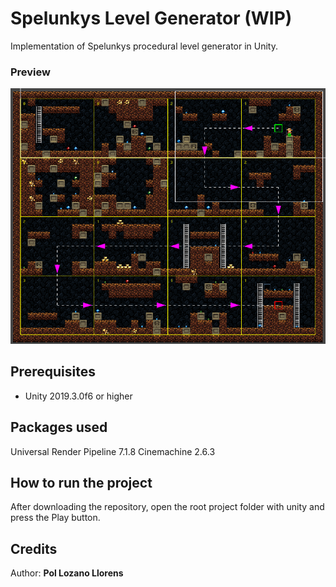 # Spelunkys Level Generator (WIP)
Implementation of Spelunkys procedural level generator in Unity.
### Preview
![Preview](Preview.png)
## Prerequisites
- Unity 2019.3.0f6 or higher
## Packages used
Universal Render Pipeline 7.1.8
Cinemachine 2.6.3
## How to run the project
After downloading the repository, open the root project folder with unity and press the Play button.
## Credits
Author: **Pol Lozano Llorens**
